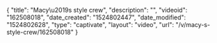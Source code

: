 {
    "title": "Macy\u2019s style crew",
    "description": "",
    "videoid": "162508018",
    "date_created": "1524802447",
    "date_modified": "1524802628",
    "type": "captivate",
    "layout": "video",
    "url": "\/v\/macy-s-style-crew\/162508018"
}